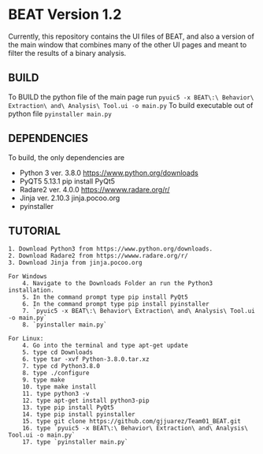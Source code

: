 # BEAT Version 1.2
Currently, this repository contains the UI files of BEAT, and also a version of the main window that combines many of the other UI pages and meant to filter the results of a binary analysis.

## BUILD
To BUILD the python file of the main page run
`pyuic5 -x BEAT\:\ Behavior\ Extraction\ and\ Analysis\ Tool.ui -o main.py`
To build executable out of python file
`pyinstaller main.py`

## DEPENDENCIES
To build, the only dependencies are
* Python 3 ver. 3.8.0 https://www.python.org/downloads
* PyQT5 5.13.1 pip install PyQt5
* Radare2 ver. 4.0.0 https://wwww.radare.org/r/
* Jinja ver. 2.10.3 jinja.pocoo.org
* pyinstaller

## TUTORIAL
	1. Download Python3 from https://www.python.org/downloads.
	2. Download Radare2 from https://wwww.radare.org/r/
	3. Download Jinja from jinja.pocoo.org
	
	For Windows
		4. Navigate to the Downloads Folder an run the Python3 installation.
		5. In the command prompt type pip install PyQt5
		6. In the command prompt type pip install pyinstaller
		7. `pyuic5 -x BEAT\:\ Behavior\ Extraction\ and\ Analysis\ Tool.ui -o main.py`
		8. `pyinstaller main.py`
	
	For Linux:
		4. Go into the terminal and type apt-get update
		5. type cd Downloads
		6. type tar -xvf Python-3.8.0.tar.xz
		7. type cd Python3.8.0
		8. type ./configure
		9. type make
		10. type make install
		11. type python3 -v
		12. type apt-get install python3-pip
		13. type pip install PyQt5
		14. type pip install pyinstaller
		15. type git clone https://github.com/gjjuarez/Team01_BEAT.git
		16. type `pyuic5 -x BEAT\:\ Behavior\ Extraction\ and\ Analysis\ Tool.ui -o main.py`
		17. type `pyinstaller main.py`
